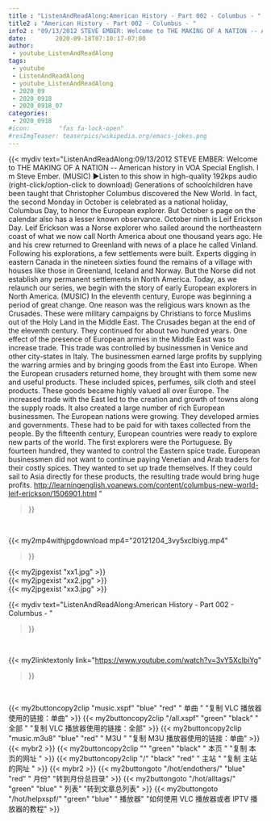 ```yaml
---
title : "ListenAndReadAlong:American History - Part 002 - Columbus - "
title2 : "American History - Part 002 - Columbus - "
info2 : "09/13/2012 STEVE EMBER: Welcome to THE MAKING OF A NATION -- American history in VOA Special English. I m Steve Ember.   (MUSIC)   ►Listen to this show in high-quality 192kps audio (right-click/option-click to download)  Generations of schoolchildren have been taught that Christopher Columbus discovered the New World. In fact, the second Monday in October is celebrated as a national holiday, Columbus Day, to honor the European explorer.   But October s page on the calendar also has a lesser known observance. October ninth is Leif Erickson Day. Leif Erickson was a Norse explorer who sailed around the northeastern coast of what we now call North America about one thousand years ago. He and his crew returned to Greenland with news of a place he called  Vinland.    Following his explorations, a few settlements were built. Experts digging in eastern Canada in the nineteen sixties found the remains of a village with houses like those in Greenland, Iceland and Norway. But the Norse did not establish any permanent settlements in North America.   Today, as we relaunch our series, we begin with the story of early European explorers in North America.   (MUSIC)   In the eleventh century, Europe was beginning a period of great change. One reason was the religious wars known as the Crusades. These were military campaigns by Christians to force Muslims out of the Holy Land in the Middle East. The Crusades began at the end of the eleventh century. They continued for about two hundred years.   One effect of the presence of European armies in the Middle East was to increase trade. This trade was controlled by businessmen in Venice and other city-states in Italy. The businessmen earned large profits by supplying the warring armies and by bringing goods from the East into Europe.  When the European crusaders returned home, they brought with them some new and useful products. These included spices, perfumes, silk cloth and steel products. These goods became highly valued all over Europe. The increased trade with the East led to the creation and growth of towns along the supply roads. It also created a large number of rich European businessmen.   The European nations were growing. They developed armies and governments. These had to be paid for with taxes collected from the people. By the fifteenth century, European countries were ready to explore new parts of the world.   The first explorers were the Portuguese. By fourteen hundred, they wanted to control the Eastern spice trade. European businessmen did not want to continue paying Venetian and Arab traders for their costly spices. They wanted to set up trade themselves. If they could sail to Asia directly for these products, the resulting trade would bring huge profits. http://learningenglish.voanews.com/content/columbus-new-world-leif-erickson/1506901.html "
date:        2020-09-18T07:10:17-07:00
author:
 - youtube_ListenAndReadAlong
tags:
 - youtube
 - ListenAndReadAlong
 - youtube_ListenAndReadAlong
 - 2020_09
 - 2020_0918
 - 2020_0918_07
categories:
 - 2020_0918
#icon:        "fas fa-lock-open"
#resImgTeaser: teaserpics/wikipedia.org/emacs-jokes.png
---
```


{{< mydiv text="ListenAndReadAlong:09/13/2012 STEVE EMBER: Welcome to THE MAKING OF A NATION -- American history in VOA Special English. I m Steve Ember.   (MUSIC)   ►Listen to this show in high-quality 192kps audio (right-click/option-click to download)  Generations of schoolchildren have been taught that Christopher Columbus discovered the New World. In fact, the second Monday in October is celebrated as a national holiday, Columbus Day, to honor the European explorer.   But October s page on the calendar also has a lesser known observance. October ninth is Leif Erickson Day. Leif Erickson was a Norse explorer who sailed around the northeastern coast of what we now call North America about one thousand years ago. He and his crew returned to Greenland with news of a place he called  Vinland.    Following his explorations, a few settlements were built. Experts digging in eastern Canada in the nineteen sixties found the remains of a village with houses like those in Greenland, Iceland and Norway. But the Norse did not establish any permanent settlements in North America.   Today, as we relaunch our series, we begin with the story of early European explorers in North America.   (MUSIC)   In the eleventh century, Europe was beginning a period of great change. One reason was the religious wars known as the Crusades. These were military campaigns by Christians to force Muslims out of the Holy Land in the Middle East. The Crusades began at the end of the eleventh century. They continued for about two hundred years.   One effect of the presence of European armies in the Middle East was to increase trade. This trade was controlled by businessmen in Venice and other city-states in Italy. The businessmen earned large profits by supplying the warring armies and by bringing goods from the East into Europe.  When the European crusaders returned home, they brought with them some new and useful products. These included spices, perfumes, silk cloth and steel products. These goods became highly valued all over Europe. The increased trade with the East led to the creation and growth of towns along the supply roads. It also created a large number of rich European businessmen.   The European nations were growing. They developed armies and governments. These had to be paid for with taxes collected from the people. By the fifteenth century, European countries were ready to explore new parts of the world.   The first explorers were the Portuguese. By fourteen hundred, they wanted to control the Eastern spice trade. European businessmen did not want to continue paying Venetian and Arab traders for their costly spices. They wanted to set up trade themselves. If they could sail to Asia directly for these products, the resulting trade would bring huge profits. http://learningenglish.voanews.com/content/columbus-new-world-leif-erickson/1506901.html "
>}}
<br>


{{< my2mp4withjpgdownload mp4="20121204_3vy5xclbiyg.mp4"
>}}

{{< my2jpgexist "xx1.jpg" >}}<br>
{{< my2jpgexist "xx2.jpg" >}}<br>
{{< my2jpgexist "xx3.jpg" >}}<br>



{{< mydiv text="ListenAndReadAlong:American History - Part 002 - Columbus - "
>}}
<br>

{{< my2linktextonly link="https://www.youtube.com/watch?v=3vY5XclbiYg"
>}}


<br>

{{< my2buttoncopy2clip "music.xspf"        "blue"   "red"    " 单曲 "  "复制 VLC 播放器使用的链接：单曲" >}} {{< my2buttoncopy2clip "/all.xspf"         "green"  "black"  " 全部 "  "复制 VLC 播放器使用的链接：全部" >}} {{< my2buttoncopy2clip "music.m3u8"        "blue"   "red"    " M3U  "    "复制 M3U 播放器使用的链接：单曲" >}} {{< mybr2 >}} {{< my2buttoncopy2clip ""                  "green"  "black"  " 本页 "    "复制 本页的网址 " >}} {{< my2buttoncopy2clip "/"                 "black"  "red"    " 主站 "    "复制 主站的网址 " >}} {{< mybr2 >}} {{< my2buttongoto      "/hot/endothers/"   "blue"   "red"    " 月份"   "转到月份总目录" >}} {{< my2buttongoto      "/hot/alltags/"     "green"  "blue"   " 列表"   "转到文章总列表" >}} {{< my2buttongoto      "/hot/helpxspf/"    "green"  "blue"   " 播放器" "如何使用 VLC 播放器或者 IPTV 播放器的教程" >}} 
